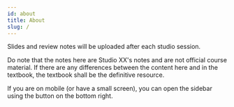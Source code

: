 ```yaml
---
id: about
title: About
slug: /
---
```


Slides and review notes will be uploaded after each studio session.

Do note that the notes here are Studio XX's notes and are not official course material. If there are any differences between the content here and in the textbook, the textbook shall be the definitive resource. 

If you are on mobile (or have a small screen), you can open the sidebar using the button on the bottom right.